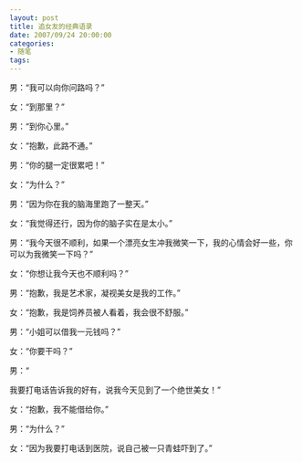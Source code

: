 ```yaml
---
layout: post
title: 追女友的经典语录
date: 2007/09/24 20:00:00
categories: 
- 随笔
tags: 
---
```


男：“我可以向你问路吗？”

女：“到那里？”

男：“到你心里。”

女：“抱歉，此路不通。”

男：“你的腿一定很累吧！”

女：“为什么？”

男：“因为你在我的脑海里跑了一整天。”

女：“我觉得还行，因为你的脑子实在是太小。”

男：“我今天很不顺利，如果一个漂亮女生冲我微笑一下，我的心情会好一些，你可以为我微笑一下吗？”

女：“你想让我今天也不顺利吗？”

男：“抱歉，我是艺术家，凝视美女是我的工作。”

女：“抱歉，我是饲养员被人看着，我会很不舒服。”

男：“小姐可以借我一元钱吗？”

女：“你要干吗？”

男：“

我要打电话告诉我的好有，说我今天见到了一个绝世美女！”

女：“抱歉，我不能借给你。”

男：“为什么？”

女：“因为我要打电话到医院，说自己被一只青蛙吓到了。”
